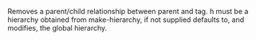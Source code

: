 Removes a parent/child relationship between parent and
  tag. h must be a hierarchy obtained from make-hierarchy, if not
  supplied defaults to, and modifies, the global hierarchy.